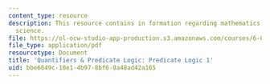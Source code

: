 ```yaml
---
content_type: resource
description: This resource contains in formation regarding mathematics for computer
  science.
file: https://ol-ocw-studio-app-production.s3.amazonaws.com/courses/6-042j-mathematics-for-computer-science-spring-2015/bbe6649c18e14b978bf68a48ad42a165_MIT6_042JS16_Predicate1.pdf
file_type: application/pdf
resourcetype: Document
title: 'Quantifiers & Predicate Logic: Predicate Logic 1'
uid: bbe6649c-18e1-4b97-8bf6-8a48ad42a165
---
```

